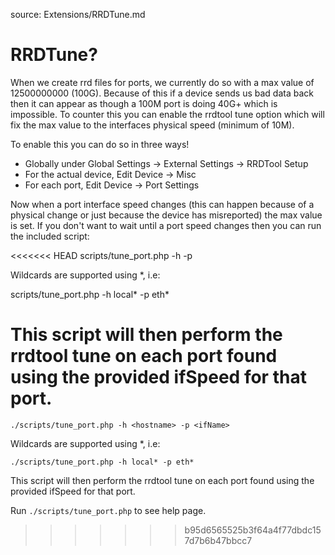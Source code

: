 source: Extensions/RRDTune.md
# RRDTune?

When we create rrd files for ports, we currently do so with a max value of 12500000000 (100G). Because of this if a device sends us bad data back then it can appear as though
a 100M port is doing 40G+ which is impossible. To counter this you can enable the rrdtool tune option which will fix the max value to the interfaces physical speed (minimum of 10M).

To enable this you can do so in three ways!

 - Globally under Global Settings -> External Settings -> RRDTool Setup
 - For the actual device, Edit Device -> Misc
 - For each port, Edit Device -> Port Settings

Now when a port interface speed changes (this can happen because of a physical change or just because the device has misreported) the max value is set. If you don't want to wait until
a port speed changes then you can run the included script:

<<<<<<< HEAD
scripts/tune_port.php -h <hostname> -p <ifName>

Wildcards are supported using *, i.e:

scripts/tune_port.php -h local* -p eth*

This script will then perform the rrdtool tune on each port found using the provided ifSpeed for that port.
=======
`./scripts/tune_port.php -h <hostname> -p <ifName>`

Wildcards are supported using *, i.e:

`./scripts/tune_port.php -h local* -p eth*`

This script will then perform the rrdtool tune on each port found using the provided ifSpeed for that port.

Run `./scripts/tune_port.php` to see help page.
>>>>>>> b95d6565525b3f64a4f77dbdc157d7b6b47bbcc7
